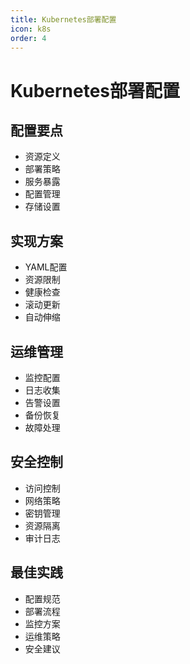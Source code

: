 ```yaml
---
title: Kubernetes部署配置
icon: k8s
order: 4
---
```


# Kubernetes部署配置

## 配置要点
- 资源定义
- 部署策略
- 服务暴露
- 配置管理
- 存储设置

## 实现方案
- YAML配置
- 资源限制
- 健康检查
- 滚动更新
- 自动伸缩

## 运维管理
- 监控配置
- 日志收集
- 告警设置
- 备份恢复
- 故障处理

## 安全控制
- 访问控制
- 网络策略
- 密钥管理
- 资源隔离
- 审计日志

## 最佳实践
- 配置规范
- 部署流程
- 监控方案
- 运维策略
- 安全建议
